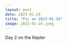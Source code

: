 ```yaml
---
layout: post
date: 2023-01-24
title: "Pic on 2023-01-24"
image: 2023-01-24.jpeg
---
```


Day 2 on the Kepler
